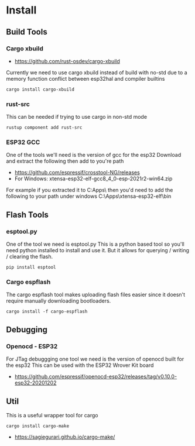 # Install

## Build Tools

### Cargo xbuild

  * https://github.com/rust-osdev/cargo-xbuild

Currently we need to use cargo xbuild instead of build with no-std due to a memory function conflict
between esp32hal and compiler builtins
```
cargo install cargo-xbuild
```

### rust-src

This can be needed if trying to use cargo in non-std mode
```
rustup component add rust-src
```

### ESP32 GCC

One of the tools we'll need is the version of gcc for the esp32
Download and extract the following then add to you're path

  * https://github.com/espressif/crosstool-NG/releases
  * For Windows: xtensa-esp32-elf-gcc8_4_0-esp-2021r2-win64.zip

For example if you extracted it to C:Apps\ then you'd need to add the following to your path under windows
C:\Apps\xtensa-esp32-elf\bin


## Flash Tools

### esptool.py

One of the tool we need is esptool.py
This is a python based tool so you'll need python installed to install and use it.
But it allows for querying / writing / clearing the flash.
```
pip install esptool
```

### Cargo espflash

The cargo espflash tool makes uploading flash files easier
since it doesn't require manually downloading bootloaders.
```
cargo install -f cargo-espflash
```


## Debugging

### Openocd - ESP32

For JTag debuggging one tool we need is the version of openocd built for the esp32
This can be used with the ESP32 Wrover Kit board

  * https://github.com/espressif/openocd-esp32/releases/tag/v0.10.0-esp32-20201202


## Util

This is a useful wrapper tool for cargo
```
cargo install cargo-make
```

  * https://sagiegurari.github.io/cargo-make/